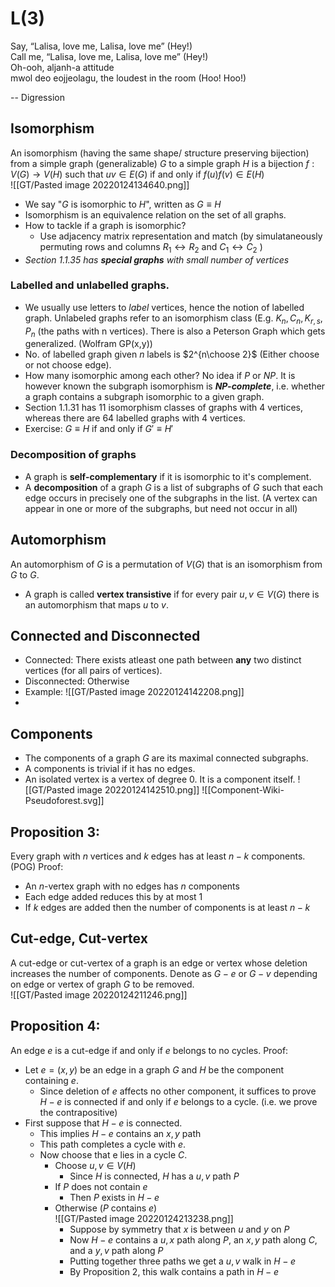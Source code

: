 # L(3)
Say, “Lalisa, love me, Lalisa, love me” (Hey!)  
Call me, “Lalisa, love me, Lalisa, love me” (Hey!)  
Oh-ooh, aljanh-a attitude  
mwol deo eojjeolagu, the loudest in the room (Hoo! Hoo!)

-- Digression
 ## Isomorphism
 An isomorphism (having the same shape/ structure preserving bijection) from a simple graph (generalizable) $G$ to a simple graph $H$ is a bijection $f:V(G)\to V(H)$ such that $uv\in E(G)$ if and only if $f(u)f(v)\in E(H)$  
 ![[GT/Pasted image 20220124134640.png]]  
 - We say "$G$ is isomorphic to $H$", written as $G\equiv H$
 - Isomorphism is an equivalence relation on the set of all graphs.
 - How to tackle if a graph is isomorphic?
	 - Use adjacency matrix representation and match (by simulataneously permuting rows and columns $R_1\leftrightarrow R_2$ and $C_1 \leftrightarrow C_2$ )
- *Section 1.1.35 has **special graphs** with small number of vertices*

### Labelled and unlabelled graphs. 
- We usually use letters to _label_ vertices, hence the notion of labelled graph. Unlabeled graphs refer to an isomorphism class (E.g. $K_n, C_n, K_{r,s}, P_n$ (the paths with n vertices). There is also a Peterson Graph which gets generalized. (Wolfram GP(x,y))
- No. of labelled graph given $n$ labels is $2^{n\choose 2}$ (Either choose or not choose edge).
- How many isomorphic among each other? No idea if $P$ or $NP$. It is however known the subgraph isomorphism is ***NP-complete***, i.e. whether a graph contains a subgraph isomorphic to a given graph.
- Section 1.1.31 has 11 isomorphism classes of graphs with $4$ vertices, whereas there are $64$ labelled graphs with $4$ vertices.
- Exercise: $G\equiv H$ if and only if $G'\equiv H'$

### Decomposition of graphs
- A graph is **self-complementary** if it is isomorphic to it's complement.
- A **decomposition** of a graph $G$ is a list of subgraphs of $G$ such that each edge occurs in precisely one of the subgraphs in the list. (A vertex can appear in one or more of the subgraphs, but need not occur in all)

## Automorphism
An automorphism of $G$ is a permutation of $V(G)$ that is an isomorphism from $G$ to $G$.
- A graph is called **vertex transistive** if for every pair $u,v\in V(G)$ there is an automorphism that maps $u$ to $v$.

## Connected and Disconnected
- Connected: There exists atleast one path between **any** two distinct vertices (for all pairs of vertices).
- Disconnected: Otherwise
- Example:  ![[GT/Pasted image 20220124142208.png]]
- 
## Components
- The components of a graph $G$ are its maximal connected subgraphs.
- A components is trivial if it has no edges.
- An isolated vertex is a vertex of degree 0. It is a component itself.
  ![[GT/Pasted image 20220124142510.png]] ![[Component-Wiki-Pseudoforest.svg]]
  
## Proposition 3:
Every graph with $n$ vertices and $k$ edges has at least $n-k$ components. (POG)
Proof:
- An $n$-vertex graph with no edges has $n$ components
- Each edge added reduces this by at most $1$
- If $k$ edges are added then the number of components is at least $n-k$

## Cut-edge, Cut-vertex
A cut-edge or cut-vertex of a graph is an edge or vertex whose deletion increases the number of components. Denote as $G-e$ or $G-v$ depending on edge or vertex of graph $G$ to be removed.  
![[GT/Pasted image 20220124211246.png]]

## Proposition 4:
An edge $e$ is a cut-edge if and only if $e$ belongs to no cycles.
Proof:
- Let $e=(x,y)$ be an edge in a graph $G$ and $H$ be the component containing $e$.
	- Since deletion of $e$ affects no other component, it suffices to prove $H-e$ is connected if and only if $e$ belongs to a cycle. (i.e. we prove the contrapositive)
- First suppose that $H-e$ is connected.
	- This implies $H-e$ contains an $x,y$ path
	- This path completes a cycle with $e$.
	- Now choose that e lies in a cycle $C$.
		- Choose $u,v \in V(H)$
			- Since $H$ is connected, $H$ has a $u,v$ path $P$
		- If $P$ does not contain $e$
			- Then $P$ exists in $H-e$
		- Otherwise ($P$ contains $e$)  
		  ![[GT/Pasted image 20220124213238.png]]
			- Suppose by symmetry that $x$ is between $u$ and $y$ on $P$
			- Now $H-e$ contains a $u,x$ path along $P$, an $x,y$ path along $C$, and a $y,v$ path along $P$
			- Putting together three paths we get a $u,v$ walk in $H-e$
			- By Proposition 2, this walk contains a path in $H-e$